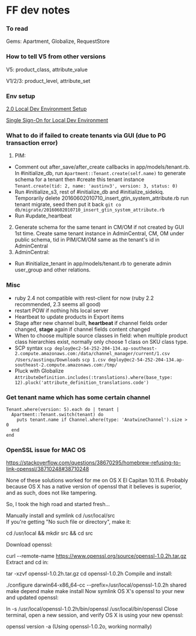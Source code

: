 # FF dev notes

### To read

Gems: Apartment, Globalize, RequestStore

### How to tell V5 from other versions

V5: product_class, attribute_value

V1/2/3: product_level, attribute_set

### Env setup

[2.0 Local Dev Environment Setup](https://fusionfactory.atlassian.net/wiki/spaces/CC/pages/14745663/2.0+Local+Dev+Environment+Setup)

[Single Sign-On for Local Dev Environment](https://fusionfactory.atlassian.net/wiki/spaces/CC/pages/3571785/Single+Sign-On+for+Local+Dev+Environment)

### What to do if failed to create tenants via GUI (due to PG transaction error)

1. PIM: 
  * Comment out after_save/after_create callbacks in app/models/tenant.rb. In #initialize_db, run `Apartment::Tenant.create(self.name)` to generate schema for a tenant then #create this tenant instance
  `Tenant.create(tid: 2, name: 'austinv3', version: 3, status: 0)`
  * Run #initialize_s3, rest of #initialize_db and #initialize_sidekiq. Temporarily delete 20160602010710_insert_gtin_system_attribute.rb run tenant migrate, seed then put it back
  `git co db/migrate/20160602010710_insert_gtin_system_attribute.rb`
  * Run #update_heartbeat
2. Generate schema for the same tenant in CM/OM if not created by GUI 1st time. Create same tenant instance in AdminCentral, CM, OM under public schema, tid in PIM/CM/OM same as the tenant's id in AdminCentral
3. AdminCentral:
  * Run #initialize_tenant in app/models/tenant.rb to generate admin user_group and other relations.
  
### Misc

  * ruby 2.4 not compatible with rest-client for now (ruby 2.2 recommended, 2.3 seems all good)
  * restart POW if nothing hits local server
  * Heartbeat to update products in Export items
  * Stage after new channel built, **heartbeat** if channel fields order changed, **stage** again if channel fields content changed
  * When to choose multiple source classes in field: when multiple product class hierarchies exist, normally only choose 1  class on SKU class type.
  * SCP syntax
    `scp deploy@ec2-54-252-204-134.ap-southeast-2.compute.amazonaws.com:/data/channel_manager/current/1.csv /Users/austinqu/Downloads`
    `scp 1.csv deploy@ec2-54-252-204-134.ap-southeast-2.compute.amazonaws.com:/tmp/ `
  * Pluck with Globalize
    `AttributeDefinition.includes(:translations).where(base_type: 12).pluck('attribute_definition_translations.code')`
  

### Get tenant name which has some certain channel

```
Tenant.where(version: 5).each do | tenant |
  Apartment::Tenant.switch(tenant) do
    puts tenant.name if Channel.where(type: 'AnatwineChannel').size > 0
  end
end
```

### OpenSSL issue for MAC OS

https://stackoverflow.com/questions/38670295/homebrew-refusing-to-link-openssl/38710248#38710248

None of these solutions worked for me on OS X El Capitan 10.11.6. Probably because OS X has a native version of openssl that it believes is superior, and as such, does not like tampering.

So, I took the high road and started fresh...

Manually install and symlink
cd /usr/local/src  
If you're getting "No such file or directory", make it:

cd /usr/local && mkdir src && cd src

Download openssl:

curl --remote-name https://www.openssl.org/source/openssl-1.0.2h.tar.gz
Extract and cd in:

tar -xzvf openssl-1.0.2h.tar.gz
cd openssl-1.0.2h
Compile and install:

./configure darwin64-x86_64-cc --prefix=/usr/local/openssl-1.0.2h shared
make depend
make
make install
Now symlink OS X's openssl to your new and updated openssl:

ln -s /usr/local/openssl-1.0.2h/bin/openssl /usr/local/bin/openssl
Close terminal, open a new session, and verify OS X is using your new openssl:

openssl version -a
(Using openssl-1.0.2o, working normally)
